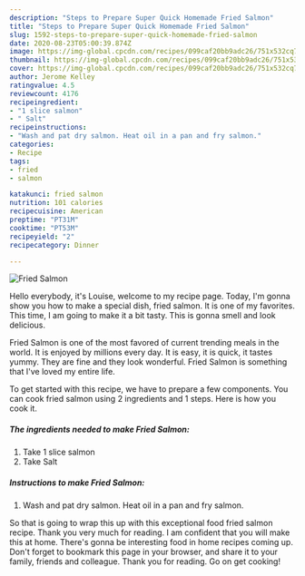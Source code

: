 ```yaml
---
description: "Steps to Prepare Super Quick Homemade Fried Salmon"
title: "Steps to Prepare Super Quick Homemade Fried Salmon"
slug: 1592-steps-to-prepare-super-quick-homemade-fried-salmon
date: 2020-08-23T05:00:39.874Z
image: https://img-global.cpcdn.com/recipes/099caf20bb9adc26/751x532cq70/fried-salmon-recipe-main-photo.jpg
thumbnail: https://img-global.cpcdn.com/recipes/099caf20bb9adc26/751x532cq70/fried-salmon-recipe-main-photo.jpg
cover: https://img-global.cpcdn.com/recipes/099caf20bb9adc26/751x532cq70/fried-salmon-recipe-main-photo.jpg
author: Jerome Kelley
ratingvalue: 4.5
reviewcount: 4176
recipeingredient:
- "1 slice salmon"
- " Salt"
recipeinstructions:
- "Wash and pat dry salmon. Heat oil in a pan and fry salmon."
categories:
- Recipe
tags:
- fried
- salmon

katakunci: fried salmon 
nutrition: 101 calories
recipecuisine: American
preptime: "PT31M"
cooktime: "PT53M"
recipeyield: "2"
recipecategory: Dinner

---
```



![Fried Salmon](https://img-global.cpcdn.com/recipes/099caf20bb9adc26/751x532cq70/fried-salmon-recipe-main-photo.jpg)

Hello everybody, it's Louise, welcome to my recipe page. Today, I'm gonna show you how to make a special dish, fried salmon. It is one of my favorites. This time, I am going to make it a bit tasty. This is gonna smell and look delicious.

Fried Salmon is one of the most favored of current trending meals in the world. It is enjoyed by millions every day. It is easy, it is quick, it tastes yummy. They are fine and they look wonderful. Fried Salmon is something that I've loved my entire life.




To get started with this recipe, we have to prepare a few components. You can cook fried salmon using 2 ingredients and 1 steps. Here is how you cook it.

<!--inarticleads1-->

##### The ingredients needed to make Fried Salmon:

1. Take 1 slice salmon
1. Take  Salt




<!--inarticleads2-->

##### Instructions to make Fried Salmon:

1. Wash and pat dry salmon. Heat oil in a pan and fry salmon.




So that is going to wrap this up with this exceptional food fried salmon recipe. Thank you very much for reading. I am confident that you will make this at home. There's gonna be interesting food in home recipes coming up. Don't forget to bookmark this page in your browser, and share it to your family, friends and colleague. Thank you for reading. Go on get cooking!
